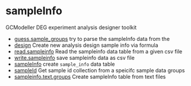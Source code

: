 # sampleInfo

GCModeller DEG experiment analysis designer toolkit

+ [guess.sample_groups](sampleInfo/guess.sample_groups.1) try to parse the sampleInfo data from the
+ [design](sampleInfo/design.1) Create new analysis design sample info via formula
+ [read.sampleinfo](sampleInfo/read.sampleinfo.1) Read the sampleinfo data table from a given csv file
+ [write.sampleinfo](sampleInfo/write.sampleinfo.1) save sampleinfo data as csv file
+ [sampleInfo](sampleInfo/sampleInfo.1) create ``sample_info`` data table
+ [sampleId](sampleInfo/sampleId.1) Get sample id collection from a speicifc sample data groups
+ [sampleinfo.text.groups](sampleInfo/sampleinfo.text.groups.1) Create sampleInfo table from text files
